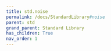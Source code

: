 ```yaml
---
title: std.noise
permalink: /docs/StandardLibrary#noise
parent: std
grand_parent: Standard Library
has_children: True
nav_order: 1
---
```

